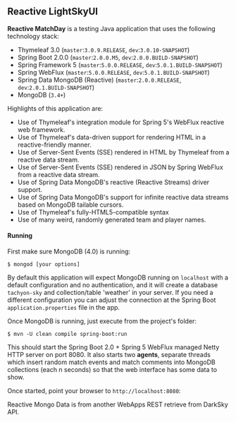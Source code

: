 
Reactive LightSkyUI
------------------

**Reactive MatchDay** is a testing Java application that uses the following technology stack:

   * Thymeleaf 3.0 (`master`:`3.0.9.RELEASE`, `dev`:`3.0.10-SNAPSHOT`)
   * Spring Boot 2.0.0 (`master`:`2.0.0.M5`, `dev`:`2.0.0.BUILD-SNAPSHOT`)
   * Spring Framework 5 (`master`:`5.0.0.RELEASE`, `dev`:`5.0.1.BUILD-SNAPSHOT`)
   * Spring WebFlux (`master`:`5.0.0.RELEASE`, `dev`:`5.0.1.BUILD-SNAPSHOT`)
   * Spring Data MongoDB (Reactive) (`master`:`2.0.0.RELEASE`, `dev`:`2.0.1.BUILD-SNAPSHOT`)
   * MongoDB (`3.4+`)

Highlights of this application are:

   * Use of Thymeleaf's integration module for Spring 5's WebFlux reactive web framework.
   * Use of Thymeleaf's data-driven support for rendering HTML in a reactive-friendly manner.
   * Use of Server-Sent Events (SSE) rendered in HTML by Thymeleaf from a reactive data stream.
   * Use of Server-Sent Events (SSE) rendered in JSON by Spring WebFlux from a reactive data stream.
   * Use of Spring Data MongoDB's reactive (Reactive Streams) driver support.
   * Use of Spring Data MongoDB's support for infinite reactive data streams based on MongoDB tailable cursors.
   * Use of Thymeleaf's fully-HTML5-compatible syntax
   * Use of many weird, randomly generated team and player names.


#### Running

First make sure MongoDB (4.0) is running:

```
$ mongod [your options]
```

By default this application will expect MongoDB running on `localhost` with a default configuration
and no authentication, and it will create a database `tachyon-sky` and collection/table 'weather' in your server. If you need
a different configuration you can adjust the connection at the Spring Boot `application.properties`
file in the app.

Once MongoDB is running, just execute from the project's folder:

```
$ mvn -U clean compile spring-boot:run
```

This should start the Spring Boot 2.0 + Spring 5 WebFlux managed Netty HTTP server on port 8080.
It also starts two **agents**, separate threads which insert random match events and match comments
into MongoDB collections (each n seconds) so that the web interface has some data to show.

Once started, point your browser to `http://localhost:8080`:

Reactive Mongo Data is from another WebApps REST retrieve from DarkSky API.
